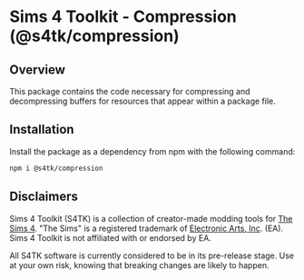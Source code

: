 # Sims 4 Toolkit - Compression (@s4tk/compression)

## Overview

This package contains the code necessary for compressing and decompressing buffers for resources that appear within a package file.

## Installation

Install the package as a dependency from npm with the following command:

```sh
npm i @s4tk/compression
```

## Disclaimers

Sims 4 Toolkit (S4TK) is a collection of creator-made modding tools for [The Sims 4](https://www.ea.com/games/the-sims). "The Sims" is a registered trademark of [Electronic Arts, Inc](https://www.ea.com/). (EA). Sims 4 Toolkit is not affiliated with or endorsed by EA.

All S4TK software is currently considered to be in its pre-release stage. Use at your own risk, knowing that breaking changes are likely to happen.
